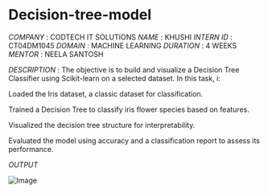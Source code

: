 # Decision-tree-model 

*COMPANY* : CODTECH IT SOLUTIONS
*NAME* : KHUSHI 
*INTERN ID* : CT04DM1045
*DOMAIN* : MACHINE LEARNING 
*DURATION* : 4 WEEKS 
*MENTOR* : NEELA SANTOSH

*DESCRIPTION* : The objective is to build and visualize a Decision Tree Classifier using Scikit-learn on a selected dataset. In this task, i:

Loaded the Iris dataset, a classic dataset for classification.

Trained a Decision Tree to classify iris flower species based on features.

Visualized the decision tree structure for interpretability.

Evaluated the model using accuracy and a classification report to assess its performance.

*OUTPUT*

![Image](https://github.com/user-attachments/assets/8e814c1a-7876-4497-adca-3109c7c99771)
